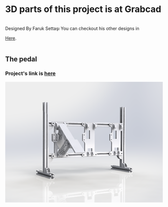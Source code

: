 # 3D parts of this project is at Grabcad
<br/>
Designed By Faruk Settaşı
You can checkout his other designs in

[Here](https://grabcad.com/faruk.settasi-3/models).
<br> <br>

## The pedal
### Project's link is [here](https://grabcad.com/library/wireless-communication-steering-wheel-project-pedal-part-trial-1)
![The pedal]( pedals/Pedal.png)<br/><br/>